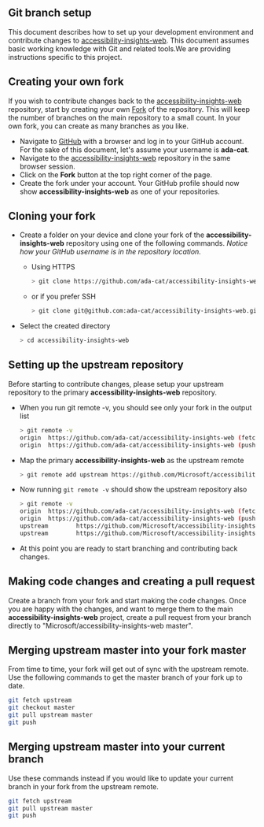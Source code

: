 <!--
Copyright (c) Microsoft Corporation. All rights reserved.
Licensed under the MIT License.
-->

## Git branch setup

This document describes how to set up your development environment and contribute changes to
[accessibility-insights-web](https://github.com/Microsoft/accessibility-insights-web). This document assumes basic working knowledge
with Git and related tools.We are providing instructions specific to this project.

## Creating your own fork

If you wish to contribute changes back to the [accessibility-insights-web](https://github.com/Microsoft/accessibility-insights-web)
repository, start by creating your own [Fork](https://help.github.com/en/articles/fork-a-repo) of the repository. This will keep the
number of branches on the main repository to a small
count. In your own fork, you can create as many branches as you like.

-   Navigate to [GitHub](https://github.com/) with a browser and log in to your GitHub account. For the sake of this document, let's assume your username is **ada-cat**.
-   Navigate to the [accessibility-insights-web](https://github.com/Microsoft/accessibility-insights-web) repository in the same browser session.
-   Click on the **Fork** button at the top right corner of the page.
-   Create the fork under your account. Your GitHub profile should now show **accessibility-insights-web** as one of your repositories.

## Cloning your fork

-   Create a folder on your device and clone your fork of the **accessibility-insights-web** repository using one of the following commands. _Notice how your GitHub username is in the repository location._

    -   Using HTTPS
        ```bash
        > git clone https://github.com/ada-cat/accessibility-insights-web.git
        ```
    -   or if you prefer SSH
        ```bash
        > git clone git@github.com:ada-cat/accessibility-insights-web.git
        ```

-   Select the created directory
    ```bash
    > cd accessibility-insights-web
    ```

## Setting up the upstream repository

Before starting to contribute changes, please setup your upstream repository to the
primary **accessibility-insights-web** repository.

-   When you run git remote -v, you should see only your fork in the output list

    ```bash
    > git remote -v
    origin  https://github.com/ada-cat/accessibility-insights-web (fetch)
    origin  https://github.com/ada-cat/accessibility-insights-web (push)
    ```

-   Map the primary **accessibility-insights-web** as the upstream remote

    ```bash
    > git remote add upstream https://github.com/Microsoft/accessibility-insights-web
    ```

-   Now running `git remote -v` should show the upstream repository also

    ```bash
    > git remote -v
    origin  https://github.com/ada-cat/accessibility-insights-web (fetch)
    origin  https://github.com/ada-cat/accessibility-insights-web (push)
    upstream        https://github.com/Microsoft/accessibility-insights-web (fetch)
    upstream        https://github.com/Microsoft/accessibility-insights-web (push)
    ```

-   At this point you are ready to start branching and contributing back changes.

## Making code changes and creating a pull request

Create a branch from your fork and start making the code changes. Once you are happy with the changes, and want to merge them to the main **accessibility-insights-web** project, create a pull request from your branch directly to "Microsoft/accessibility-insights-web master".

## Merging upstream master into your fork master

From time to time, your fork will get out of sync with the upstream remote. Use the following commands to get the master branch of your fork up to date.

```bash
git fetch upstream
git checkout master
git pull upstream master
git push
```

## Merging upstream master into your current branch

Use these commands instead if you would like to update your current branch in your fork from the upstream remote.

```bash
git fetch upstream
git pull upstream master
git push
```
